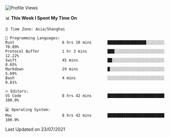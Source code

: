 <!--START_SECTION:waka-->
![Profile Views](http://img.shields.io/badge/Profile%20Views-0-blue)

📊 **This Week I Spent My Time On** 

```text
⌚︎ Time Zone: Asia/Shanghai

💬 Programming Languages: 
Rust                     6 hrs 10 mins       █████████████████░░░░░░░░   70.89% 
Protocol Buffer          1 hr 3 mins         ███░░░░░░░░░░░░░░░░░░░░░░   12.22% 
Swift                    45 mins             ██░░░░░░░░░░░░░░░░░░░░░░░   8.65% 
Markdown                 29 mins             █░░░░░░░░░░░░░░░░░░░░░░░░   5.69% 
Bash                     4 mins              ░░░░░░░░░░░░░░░░░░░░░░░░░   0.81%

🔥 Editors: 
VS Code                  8 hrs 42 mins       █████████████████████████   100.0%

💻 Operating System: 
Mac                      8 hrs 42 mins       █████████████████████████   100.0%

```


 Last Updated on 23/07/2021
<!--END_SECTION:waka-->
